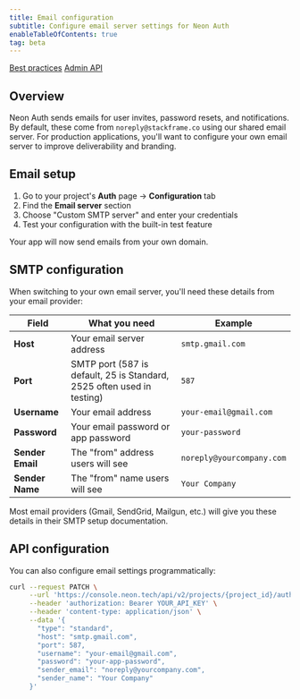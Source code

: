 ```yaml
---
title: Email configuration
subtitle: Configure email server settings for Neon Auth
enableTableOfContents: true
tag: beta
---
```


<FeatureBetaProps feature_name="Neon Auth" />

<InfoBlock>
  <DocsList title="Related docs" theme="docs">
    <a href="/docs/neon-auth/best-practices">Best practices</a>
    <a href="/docs/neon-auth/api"> Admin API</a>
  </DocsList>
</InfoBlock>

## Overview

Neon Auth sends emails for user invites, password resets, and notifications. By default, these come from `noreply@stackframe.co` using our shared email server. For production applications, you'll want to configure your own email server to improve deliverability and branding.

## Email setup

1. Go to your project's **Auth** page → **Configuration** tab
2. Find the **Email server** section
3. Choose "Custom SMTP server" and enter your credentials
4. Test your configuration with the built-in test feature

Your app will now send emails from your own domain.

## SMTP configuration

When switching to your own email server, you'll need these details from your email provider:

| Field            | What you need                       | Example                   |
| ---------------- | ----------------------------------- | ------------------------- |
| **Host**         | Your email server address           | `smtp.gmail.com`          |
| **Port**         | SMTP port (587 is default, 25 is Standard, 2525 often used in testing)      | `587`                     |
| **Username**     | Your email address                  | `your-email@gmail.com`    |
| **Password**     | Your email password or app password | `your-password`           |
| **Sender Email** | The "from" address users will see   | `noreply@yourcompany.com` |
| **Sender Name**  | The "from" name users will see      | `Your Company`            |

Most email providers (Gmail, SendGrid, Mailgun, etc.) will give you these details in their SMTP setup documentation.

## API configuration

You can also configure email settings programmatically:

```bash shouldWrap
curl --request PATCH \
     --url 'https://console.neon.tech/api/v2/projects/{project_id}/auth/email_server' \
     --header 'authorization: Bearer YOUR_API_KEY' \
     --header 'content-type: application/json' \
     --data '{
       "type": "standard",
       "host": "smtp.gmail.com",
       "port": 587,
       "username": "your-email@gmail.com",
       "password": "your-app-password",
       "sender_email": "noreply@yourcompany.com",
       "sender_name": "Your Company"
     }'
```

<NeedHelp />
